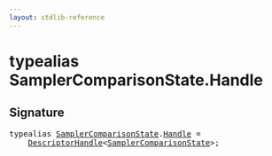 ```yaml
---
layout: stdlib-reference
---
```


# typealias SamplerComparisonState\.Handle

## Signature

<pre>
<span class='code_keyword'>typealias</span> <a href="../index.html" class="code_type">SamplerComparisonState</a>.<a href=".html" class="code_type">Handle</a> = 
    <a href="../../descriptorhandle-0a/index.html" class="code_type">DescriptorHandle</a>&lt;<a href="../index.html" class="code_type">SamplerComparisonState</a>&gt;;
</pre>

